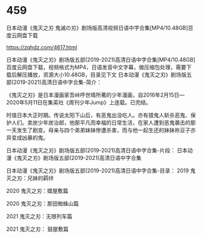 # 459
日本动漫《鬼灭之刃 鬼滅の刃》剧场版高清视频日语中字合集[MP4/10.48GB]百度云网盘下载

https://zqhdz.com/4617.html

日本动漫《鬼灭之刃》剧场版五部(2019-2021)高清日语中字合集[MP4/10.48GB]百度云网盘下载，视频格式为MP4，日语发音中文字幕，做压缩包处理，需要下载后解压播放，资源大小10.48GB，目录见下文
日本动漫《鬼灭之刃》剧场版五部(2019-2021)高清日语中字合集-简介：

《鬼灭之刃》是日本漫画家吾峠呼世晴所著的少年漫画，自2016年2月15日—2020年5月11日在集英社《周刊少年Jump》上连载。已完结。

时值日本大正时期。传说太阳下山后，有恶鬼出没吃人。亦有猎鬼人斩杀恶鬼、保护人们。卖炭少年炭治郎，他那平凡而幸福的日常生活，在家人遭到恶鬼袭击的那一天发生了剧变。母亲与四个弟弟妹妹惨遭杀害，而与他一起生还的妹妹祢豆子亦异变成凶暴的鬼。

日本动漫《鬼灭之刃》剧场版五部(2019-2021)高清日语中字合集-片段：
日本动漫《鬼灭之刃》剧场版五部(2019-2021)高清日语中字合集

日本动漫《鬼灭之刃》剧场版五部(2019-2021)高清日语中字合集-目录：
2019 鬼灭之刃：兄妹的羁绊

2020 鬼灭之刃：蝶屋敷篇

2020 鬼灭之刃：那田蜘蛛山篇

2021 鬼灭之刃：无限列车篇

2021 鬼灭之刃： 鼓屋敷篇
